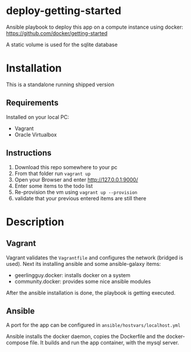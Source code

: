 # deploy-getting-started
Ansible playbook to deploy this app on a compute instance using docker: 
https://github.com/docker/getting-started


A static volume is used for the sqlite database

# Installation
This is a standalone running shipped version

## Requirements
Installed on your local PC:
* Vagrant
* Oracle Virtualbox

## Instructions
1. Download this repo somewhere to your pc
2. From that folder run `vagrant up`
3. Open your Browser and enter http://127.0.0.1:9000/
4. Enter some items to the todo list
5. Re-provision the vm using `vagrant up --provision`
6. validate that your previous entered items are still there

# Description
## Vagrant
Vagrant validates the `Vagrantfile` and configures the network (bridged is used). Next its installing ansible and some ansible-galaxy items: 
- geerlingguy.docker: installs docker on a system
- community.docker: provides some nice ansible modules

After the ansible installation is done, the playbook is getting executed.

## Ansible
A port for the app can be configured in `ansible/hostvars/localhost.yml`

Ansible installs the docker daemon, copies the Dockerfile and the docker-compose file. It builds and run the app container, with the mysql server.
